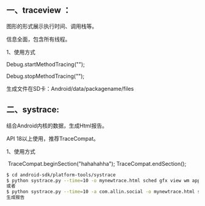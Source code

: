## 一、traceview ：

图形的形式展示执行时间、调用栈等。

信息全面，包含所有线程。

1、使用方式

Debug.startMethodTracing("");

Debug.stopMethodTracing("");

生成文件在SD卡：Android/data/packagename/files



## 二、systrace:

结合Android内核的数据，生成Html报告。

API 18以上使用，推荐TraceCompat。

1、使用方式

​    TraceCompat.beginSection("hahahahha");
​    TraceCompat.endSection();



```bash
$ cd android-sdk/platform-tools/systrace
$ python systrace.py --time=10 -o mynewtrace.html sched gfx view wm app
或者 
$ python systrace.py --time=10 -a com.allin.social -o mynewtrace.html sched gfx view wm app
生成报告

```

